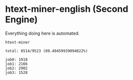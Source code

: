 # htext-miner-english (Second Engine)

Everything doing here is automated.

```
htext-miner

total: 8514/9523 (89.40459939094822%)

job0: 1918
job1: 2166
job2: 2902
job3: 1528
```